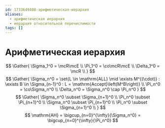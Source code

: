 ```yaml
---
id: 1733649408-арифметическая-иерархия
aliases:
  - арифметическая иерархия
  - иерархия относительной перечислимости
tags: []
---
```


# Арифметическая иерархия
$$
\Gather{
\Sigma_1^0 = \mcR\mcE \\
\Pi_1^0 = \co\mcR\mcE \\
\Delta_1^0 = \mcR \\
}
$$
$$
\Gather{
\Sigma_n^0 = \set{L \in \mathrm{ALL} \mid \exists M^{(\cdot)} :
\exists B \in \Sigma_{n-1}^0 : L = \mathrm{Accept}\left(M^B\right)} \\
\Pi_n^0 = \co\Sigma_n^0 \\
\Delta_n^0 = \Sigma_n^0 \cap \Pi_n^0
}
$$
$$
\Gather{
\Sigma_n^0 \subset \Sigma_{n+1}^0 \\
\Pi_n^0 \subset \Pi_{n+1}^0 \\
\Sigma_n^0 \subset \Pi_{n+1}^0 \\
\Pi_n^0 \subset \Sigma_{n+1}^0 \\
}
$$
$$
\mathrm{AH} = \bigcup_{n=0}^{\infty}{\Sigma_n^0} = \bigcup_{n=0}^{\infty}{\Pi_n^0}
$$
